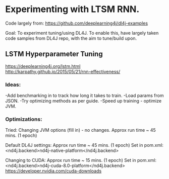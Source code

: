 # Experimenting with LTSM RNN.

Code largely from: 
https://github.com/deeplearning4j/dl4j-examples

Goal: To experiment tuning/using DL4J. To enable this, have largely taken code samples from DL4J repo, with the aim to tune/build upon.

## LSTM Hyperparameter Tuning
https://deeplearning4j.org/lstm.html
http://karpathy.github.io/2015/05/21/rnn-effectiveness/

### Ideas: 

-Add benchmarking in to track how long it takes to train.
-Load params from JSON.
-Try optimizing methods as per guide.
-Speed up training - optimize JVM.

### Optimizations:

Tried: Changing JVM options (fill in) - no changes.
Approx run time ~ 45 mins. (1 epoch)

Default DL4J settings:
Approx run time ~ 45 mins. (1 epoch)
Set in pom.xml:
<nd4j.backend>nd4j-native-platform</nd4j.backend>

Changing to CUDA:
Approx run time ~ 15 mins. (1 epoch)
Set in pom.xml:
<nd4j.backend>nd4j-cuda-8.0-platform</nd4j.backend>
https://developer.nvidia.com/cuda-downloads
